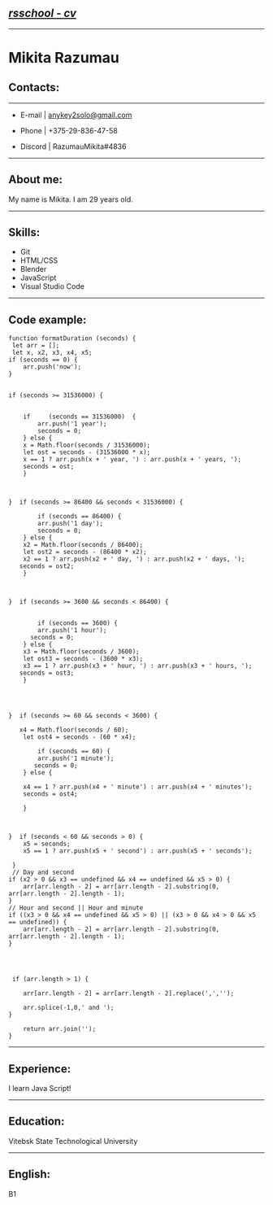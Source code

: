 ## [ _rsschool - cv_ ](https://github.com/RazumauMikita/rsschool-cv)
***
# **Mikita Razumau**


## **Contacts:**
***
* E-mail | anykey2solo@gmail.com

* Phone  | +375-29-836-47-58

* Discord | RazumauMikita#4836

***
## **About me:**
My name is Mikita. I am 29 years old.
***
## **Skills:**
* Git
* HTML/CSS
* Blender
* JavaScript
* Visual Studio Code

***
## **Code example:**
```
function formatDuration (seconds) {
 let arr = [];
 let x, x2, x3, x4, x5;
if (seconds == 0) {
    arr.push('now');
}


if (seconds >= 31536000) {

 
    if     (seconds == 31536000)  {
        arr.push('1 year');
        seconds = 0;
    } else {
    x = Math.floor(seconds / 31536000);
    let ost = seconds - (31536000 * x);
    x == 1 ? arr.push(x + ' year, ') : arr.push(x + ' years, ');
    seconds = ost;
    }
    
   

}  if (seconds >= 86400 && seconds < 31536000) {
      
        if (seconds == 86400) {
        arr.push('1 day');
        seconds = 0;
    } else {
    x2 = Math.floor(seconds / 86400);
    let ost2 = seconds - (86400 * x2);
    x2 == 1 ? arr.push(x2 + ' day, ') : arr.push(x2 + ' days, ');
   seconds = ost2;
    }

    
   
}  if (seconds >= 3600 && seconds < 86400) {

       
        if (seconds == 3600) {
        arr.push('1 hour');
      seconds = 0;
    } else {
    x3 = Math.floor(seconds / 3600);
    let ost3 = seconds - (3600 * x3);
    x3 == 1 ? arr.push(x3 + ' hour, ') : arr.push(x3 + ' hours, ');
   seconds = ost3;
    }

        

    
}  if (seconds >= 60 && seconds < 3600) {

   x4 = Math.floor(seconds / 60);
    let ost4 = seconds - (60 * x4);

        if (seconds == 60) {
        arr.push('1 minute');
       seconds = 0;
    } else {
    
    x4 == 1 ? arr.push(x4 + ' minute') : arr.push(x4 + ' minutes');
    seconds = ost4;

    }


    
}  if (seconds < 60 && seconds > 0) {
    x5 = seconds;
    x5 == 1 ? arr.push(x5 + ' second') : arr.push(x5 + ' seconds');

 }
 // Day and second
if (x2 > 0 && x3 == undefined && x4 == undefined && x5 > 0) {
    arr[arr.length - 2] = arr[arr.length - 2].substring(0, arr[arr.length - 2].length - 1);
}
// Hour and second || Hour and minute
if ((x3 > 0 && x4 == undefined && x5 > 0) || (x3 > 0 && x4 > 0 && x5 == undefined)) {
    arr[arr.length - 2] = arr[arr.length - 2].substring(0, arr[arr.length - 2].length - 1);
}




 if (arr.length > 1) {
    
    arr[arr.length - 2] = arr[arr.length - 2].replace(',','');
    
    arr.splice(-1,0,' and ');
}
 
    return arr.join('');
}  
```
***
## **Experience:**
I learn Java Script!
***
## **Education:**
Vitebsk State Technological University
***
## **English:**
B1
